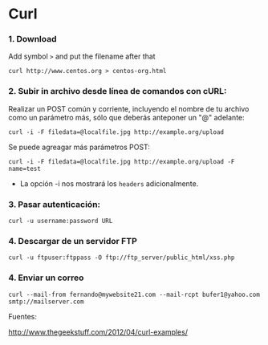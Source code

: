 # Curl

### 1. Download

Add symbol `>` and put the filename after that

    curl http://www.centos.org > centos-org.html

### 2. Subir in archivo desde línea de comandos con cURL:

Realizar un POST común y corriente, incluyendo el nombre de tu archivo como un parámetro más, sólo que deberás anteponer un "@" adelante:

    curl -i -F filedata=@localfile.jpg http://example.org/upload

Se puede agreagar más parámetros POST:

    curl -i -F filedata=@localfile.jpg http://example.org/upload -F name=test

* La opción -i nos mostrará los `headers` adicionalmente.

### 3. Pasar autenticación:

    curl -u username:password URL

### 4. Descargar de un servidor FTP

    curl -u ftpuser:ftppass -O ftp://ftp_server/public_html/xss.php

### 4. Enviar un correo

    curl --mail-from fernando@mywebsite21.com --mail-rcpt bufer1@yahoo.com smtp://mailserver.com

Fuentes:

http://www.thegeekstuff.com/2012/04/curl-examples/
